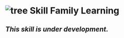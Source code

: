 #  ![tree](https://github.com/henridbr/Skill_Family_Learning/blob/master/images/arbre1.jpg) Skill Family Learning

## *This skill is under development.*
